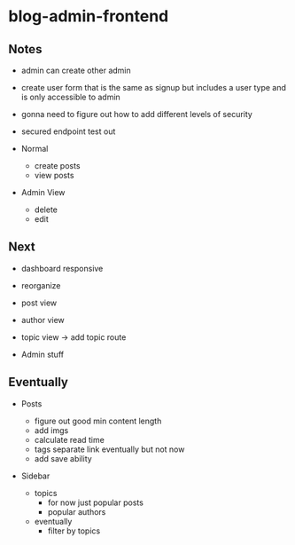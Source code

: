 # blog-admin-frontend

## Notes

- admin can create other admin
- create user form that is the same as signup but includes a user type and is only accessible to admin
- gonna need to figure out how to add different levels of security
- secured endpoint test out
- Normal

  - create posts
  - view posts

- Admin View
  - delete
  - edit

## Next

- dashboard responsive
- reorganize

- post view
- author view
- topic view -> add topic route

- Admin stuff

## Eventually

- Posts

  - figure out good min content length
  - add imgs
  - calculate read time
  - tags separate link eventually but not now
  - add save ability

- Sidebar
  - topics
    - for now just popular posts
    - popular authors
  - eventually
    - filter by topics
